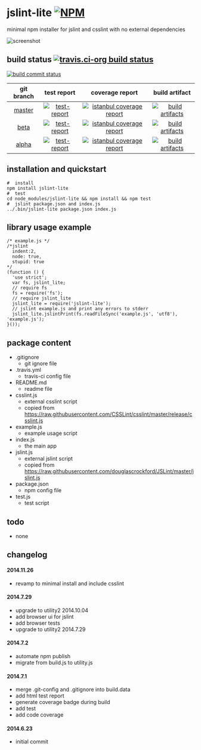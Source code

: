 jslint-lite [![NPM](https://img.shields.io/npm/v/jslint-lite.svg?style=flat-square)](https://www.npmjs.org/package/jslint-lite)
===========
minimal npm installer for jslint and csslint with no external dependencies



![screenshot](https://kaizhu256.github.io/node-jslint-lite/screenshot.png)



## build status [![travis.ci-org build status](https://api.travis-ci.org/kaizhu256/node-jslint-lite.svg)](https://travis-ci.org/kaizhu256/node-jslint-lite)

[![build commit status](https://kaizhu256.github.io/node-jslint-lite/build.badge.svg)](https://travis-ci.org/kaizhu256/node-jslint-lite)

 git branch | test report | coverage report | build artifact
:----------:|:-----------:|:---------------:|:--------------:
[master](https://github.com/kaizhu256/node-jslint-lite/tree/master) | [![test-report](https://kaizhu256.github.io/node-jslint-lite/build.travis-ci.org/master/test-report.badge.svg)](https://kaizhu256.github.io/node-jslint-lite/build.travis-ci.org/master/test-report.html) | [![istanbul coverage report](https://kaizhu256.github.io/node-jslint-lite/build.travis-ci.org/master/coverage-report.badge.svg)](https://kaizhu256.github.io/node-jslint-lite/build.travis-ci.org/master/coverage-report.html/node-jslint-lite/index.html) | [![build artifacts](https://kaizhu256.github.io/node-jslint-lite/glyphicons_144_folder_open.png)](https://github.com/kaizhu256/node-jslint-lite/tree/gh-pages/build.travis-ci.org/master)
[beta](https://github.com/kaizhu256/node-jslint-lite/tree/beta) | [![test-report](https://kaizhu256.github.io/node-jslint-lite/build.travis-ci.org/beta/test-report.badge.svg)](https://kaizhu256.github.io/node-jslint-lite/build.travis-ci.org/beta/test-report.html) | [![istanbul coverage report](https://kaizhu256.github.io/node-jslint-lite/build.travis-ci.org/beta/coverage-report.badge.svg)](https://kaizhu256.github.io/node-jslint-lite/build.travis-ci.org/beta/coverage-report.html/node-jslint-lite/index.html) | [![build artifacts](https://kaizhu256.github.io/node-jslint-lite/glyphicons_144_folder_open.png)](https://github.com/kaizhu256/node-jslint-lite/tree/gh-pages/build.travis-ci.org/beta)
[alpha](https://github.com/kaizhu256/node-jslint-lite/tree/alpha) | [![test-report](https://kaizhu256.github.io/node-jslint-lite/build.travis-ci.org/alpha/test-report.badge.svg)](https://kaizhu256.github.io/node-jslint-lite/build.travis-ci.org/alpha/test-report.html) | [![istanbul coverage report](https://kaizhu256.github.io/node-jslint-lite/build.travis-ci.org/alpha/coverage-report.badge.svg)](https://kaizhu256.github.io/node-jslint-lite/build.travis-ci.org/alpha/coverage-report.html/node-jslint-lite/index.html) | [![build artifacts](https://kaizhu256.github.io/node-jslint-lite/glyphicons_144_folder_open.png)](https://github.com/kaizhu256/node-jslint-lite/tree/gh-pages/build.travis-ci.org/alpha)



## installation and quickstart
```
#  install
npm install jslint-lite
#  test
cd node_modules/jslint-lite && npm install && npm test
#  jslint package.json and index.js
../.bin/jslint-lite package.json index.js
```



## library usage example
```
/* example.js */
/*jslint
  indent:2,
  node: true,
  stupid: true
*/
(function () {
  'use strict';
  var fs, jslint_lite;
  // require fs
  fs = require('fs');
  // require jslint_lite
  jslint_lite = require('jslint-lite');
  // jslint example.js and print any errors to stderr
  jslint_lite.jslintPrint(fs.readFileSync('example.js', 'utf8'), 'example.js');
}());
```



## package content
- .gitignore
  - git ignore file
- .travis.yml
  - travis-ci config file
- README.md
  - readme file
- csslint.js
  - external csslint script
  - copied from https://raw.githubusercontent.com/CSSLint/csslint/master/release/csslint.js
- example.js
  - example usage script
- index.js
  - the main app
- jslint.js
  - external jslint script
  - copied from https://raw.githubusercontent.com/douglascrockford/JSLint/master/jslint.js
- package.json
  - npm config file
- test.js
  - test script



## todo
- none



## changelog
#### 2014.11.26
- revamp to minimal install and include csslint

#### 2014.7.29
- upgrade to utility2 2014.10.04
- add browser ui for jslint
- add browser tests
- upgrade to utility2 2014.7.29

#### 2014.7.2
- automate npm publish
- migrate from build.js to utility.js

#### 2014.7.1
- merge .git-config and .gitignore into build.data
- add html test report
- generate coverage badge during build
- add test
- add code coverage

#### 2014.6.23
- initial commit
